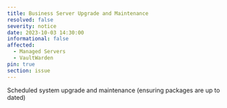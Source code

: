 ```yaml
---
title: Business Server Upgrade and Maintenance
resolved: false
severity: notice
date: 2023-10-03 14:30:00
informational: false
affected:
  - Managed Servers
  - VaultWarden
pin: true
section: issue
---
```


Scheduled system upgrade and maintenance (ensuring packages are up to dated)
